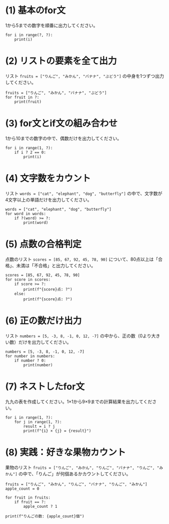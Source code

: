 # (1) 基本のfor文

1から5までの数字を順番に出力してください。

```python:template
for i in range(?, ?):
    print(i)
```

# (2) リストの要素を全て出力

リスト `fruits = ["りんご", "みかん", "バナナ", "ぶどう"]` の中身を1つずつ出力してください。

```python:template
fruits = ["りんご", "みかん", "バナナ", "ぶどう"]
for fruit in ?:
    print(fruit)
```

# (3) for文とif文の組み合わせ

1から10までの数字の中で、偶数だけを出力してください。

```python:template
for i in range(1, ?):
    if i ? 2 == 0:
        print(i)
```

# (4) 文字数をカウント

リスト `words = ["cat", "elephant", "dog", "butterfly"]` の中で、文字数が4文字以上の単語だけを出力してください。

```python:template
words = ["cat", "elephant", "dog", "butterfly"]
for word in words:
    if ?(word) >= ?:
        print(word)
```

# (5) 点数の合格判定

点数のリスト `scores = [85, 67, 92, 45, 78, 90]` について、80点以上は「合格」、未満は「不合格」と出力してください。

```python:template
scores = [85, 67, 92, 45, 78, 90]
for score in scores:
    if score >= ?:
        print(f"{score}点: ?")
    else:
        print(f"{score}点: ?")
```

# (6) 正の数だけ出力

リスト `numbers = [5, -3, 8, -1, 0, 12, -7]` の中から、正の数（0より大きい数）だけを出力してください。

```python:template
numbers = [5, -3, 8, -1, 0, 12, -7]
for number in numbers:
    if number ? 0:
        print(number)
```

# (7) ネストしたfor文

九九の表を作成してください。1×1から9×9までの計算結果を出力してください。

```python:template
for i in range(1, ?):
    for j in range(1, ?):
        result = i ? j
        print(f"{i} × {j} = {result}")
```

# (8) 実践：好きな果物カウント

果物のリスト `fruits = ["りんご", "みかん", "りんご", "バナナ", "りんご", "みかん"]` の中で、「りんご」が何個あるかカウントしてください。

```python:template
fruits = ["りんご", "みかん", "りんご", "バナナ", "りんご", "みかん"]
apple_count = 0

for fruit in fruits:
    if fruit == ?:
        apple_count ? 1

print(f"りんごの数: {apple_count}個")
```
